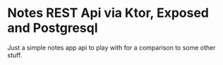 # Notes REST Api via Ktor, Exposed and Postgresql 

Just a simple notes app api to play with for a comparison to some other stuff.
